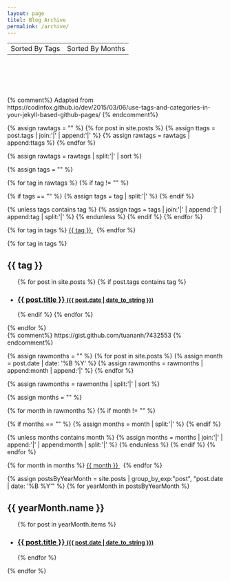 ```yaml
---
layout: page
titel: Blog Archive
permalink: /archive/
---
```




<script>
var choose = function(index){
  document.getElementById("square" + index).className="selectedSquare";
  document.getElementById("square" + (1 - index)).className="notSelectedSquare";
  document.getElementById("section" + index).className="visibleSection";
  document.getElementById("section" + (1 - index)).className="invisibleSection";
}
</script>

<table style="text-align:center; vertical-align:middle; width:100%;">
  <tr>
    <td>
      <div id="square0" class="selectedSquare" onclick="choose(0);">Sorted By Tags</div>
    </td>
    <td>
      <div id="square1" class="notSelectedSquare" onclick="choose(1);">Sorted By Months</div>
    </td>
  </tr>
</table>
<div style="height:80px;">&nbsp;</div>




<div id="section0" class="visibleSection">
{% comment%}
Adapted from https://codinfox.github.io/dev/2015/03/06/use-tags-and-categories-in-your-jekyll-based-github-pages/
{% endcomment%}

{% assign rawtags = "" %}
{% for post in site.posts %}
{% assign ttags = post.tags | join:'|' | append:'|' %}
{% assign rawtags = rawtags | append:ttags %}
{% endfor %}

{% assign rawtags = rawtags | split:'|' | sort %}

{% assign tags = "" %}

{% for tag in rawtags %}
{% if tag != "" %}

{% if tags == "" %}
{% assign tags = tag | split:'|' %}
{% endif %}

{% unless tags contains tag %}
{% assign tags = tags | join:'|' | append:'|' | append:tag | split:'|' %}
{% endunless %}
{% endif %}
{% endfor %}


{% for tag in tags %}
<a href="#{{ tag | slugify }}" class="tag"> {{ tag }} </a> &nbsp;
{% endfor %}

{% for tag in tags %}
<h2 id="{{ tag | slugify }}">{{ tag }}</h2>
<ul class="codinfox-category-list">
  {% for post in site.posts %}
  {% if post.tags contains tag %}
  <li>
    <h3>
      <a href="{{ post.url }}">
        {{ post.title }}
        <span style="font-size:small;">({{ post.date | date_to_string }})</span>
      </a>
    </h3>
  </li>
  {% endif %}
  {% endfor %}
</ul>
{% endfor %}
</div>





<div id="section1" class="invisibleSection">
{% comment%}
https://gist.github.com/tuananh/7432553
{% endcomment%}

{% assign rawmonths = "" %}
{% for post in site.posts %}
{% assign month = post.date | date: '%B %Y' %}
{% assign rawmonths = rawmonths | append:month | append:'|' %}
{% endfor %}

{% assign rawmonths = rawmonths | split:'|' | sort %}

{% assign months = "" %}

{% for month in rawmonths %}
{% if month != "" %}

{% if months == "" %}
{% assign months = month | split:'|' %}
{% endif %}

{% unless months contains month %}
{% assign months = months | join:'|' | append:'|' | append:month | split:'|' %}
{% endunless %}
{% endif %}
{% endfor %}

{% for month in months %}
<a href="#{{ month | slugify }}" class="tag"> {{ month }} </a> &nbsp;
{% endfor %}


{% assign postsByYearMonth = site.posts | group_by_exp:"post", "post.date | date: '%B %Y'"  %}
{% for yearMonth in postsByYearMonth %}
  <h2 id="{{ yearMonth.name | slugify }}">{{ yearMonth.name }}</h2>
    <ul class="codinfox-category-list">
      {% for post in yearMonth.items %}
        <li>
		  <h3>
		    <a href="{{ post.url }}">
			  {{ post.title }}
			  <span style="font-size:small;">({{ post.date | date_to_string }})</span>
			</a>
		  </h3>
		</li>
      {% endfor %}
    </ul>
{% endfor %}
</div>